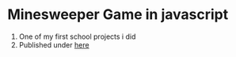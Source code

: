 # Minesweeper Game in javascript

1. One of my first school projects i did
2. Published under [here](https://jnyuu.github.io/minesweeper/)
